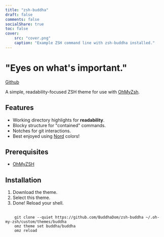 ```yaml
---
title: "zsh-buddha"
draft: false
comments: false
socialShare: true
toc: false
cover:
    src: "cover.png"
    caption: "Example ZSH command line with zsh-buddha installed."
---
```


# "Eyes on what's important."

[Github](https://github.com/BuddhaDom/zsh-buddha)

<!--more-->

A simple, readability-focused ZSH theme for use with [OhMyZsh](https://github.com/ohmyzsh/ohmyzsh).

## Features 

* Working directory highlights for **readability**.
* Blocky structure for "contained" commands.
* Notches for git interactions.
* Best enjoyed using [Nord](https://www.nordtheme.com/) colors!

## Prerequisites

* [OhMyZSH](https://github.com/ohmyzsh/ohmyzsh)

## Installation

1. Download the theme.
2. Select this theme.
3. Done! Reload your shell.
<pre class="command-line language-bash" data-user="user" data-host="host">
  <code>
    git clone --quiet https://github.com/BuddhaDom/zsh-buddha ~/.oh-my-zsh/custom/themes/buddha
    omz theme set buddha/buddha
    omz reload
  </code>
</pre>
    



